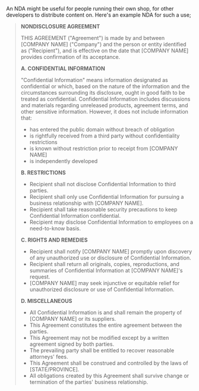 
An NDA might be useful for people running their own shop, for other developers to distribute content on. Here's an example NDA for such a use;

> **NONDISCLOSURE AGREEMENT**
> 
> THIS AGREEMENT ("Agreement") is made by and between [COMPANY NAME] ("Company") and the person or entity identified as ("Recipient"), and is effective on the date that [COMPANY NAME] provides confirmation of its acceptance.
> 
> **A. CONFIDENTIAL INFORMATION**
> 
> "Confidential Information" means information designated as confidential or which, based on the nature of the information and the circumstances surrounding its disclosure, ought in good faith to be treated as confidential. Confidential Information includes discussions and materials regarding unreleased products, agreement terms, and other sensitive information. However, it does not include information that:
> 
> - has entered the public domain without breach of obligation
> - is rightfully received from a third party without confidentiality restrictions
> - is known without restriction prior to receipt from [COMPANY NAME]
> - is independently developed
> 
> **B. RESTRICTIONS**
> 
> - Recipient shall not disclose Confidential Information to third parties.
> - Recipient shall only use Confidential Information for pursuing a business relationship with [COMPANY NAME].
> - Recipient shall take reasonable security precautions to keep Confidential Information confidential.
> - Recipient may disclose Confidential Information to employees on a need-to-know basis.
> 
> **C. RIGHTS AND REMEDIES**
> 
> - Recipient shall notify [COMPANY NAME] promptly upon discovery of any unauthorized use or disclosure of Confidential Information.
> - Recipient shall return all originals, copies, reproductions, and summaries of Confidential Information at [COMPANY NAME]'s request.
> - [COMPANY NAME] may seek injunctive or equitable relief for unauthorized disclosure or use of Confidential Information.
> 
> **D. MISCELLANEOUS**
> 
> - All Confidential Information is and shall remain the property of [COMPANY NAME] or its suppliers.
> - This Agreement constitutes the entire agreement between the parties.
> - This Agreement may not be modified except by a written agreement signed by both parties.
> - The prevailing party shall be entitled to recover reasonable attorneys' fees.
> - This Agreement shall be construed and controlled by the laws of [STATE/PROVINCE].
> - All obligations created by this Agreement shall survive change or termination of the parties' business relationship.